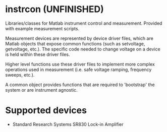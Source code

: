 # instrcon (UNFINISHED)
Libraries/classes for Matlab instrument control and measurement. Provided with example measurement scripts.

Measurement devices are represented by device driver files, which are Matlab objects that expose common functions (such as setvoltage, getvoltage, etc.). The specific code needed to change voltage on a device is held within these driver files.

Higher level functions use these driver files to implement more complex operations used in measurement (i.e. safe voltage ramping, frequency sweeps, etc.).

A common object provides functions that are required to 'bootstrap' the system or are instrument agnostic.

# Supported devices
* Standard Research Systems SR830 Lock-in Amplifier
